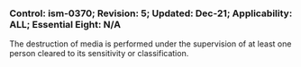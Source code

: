 ### Control: ism-0370; Revision: 5; Updated: Dec-21; Applicability: ALL; Essential Eight: N/A
<p>The destruction of media is performed under the supervision of at least one person cleared to its sensitivity or classification.</p>